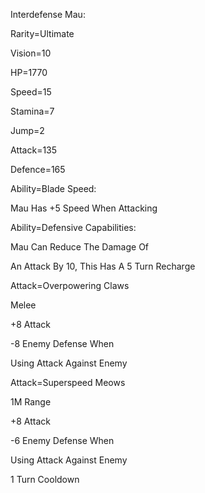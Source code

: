 Interdefense Mau:

Rarity=Ultimate

Vision=10

HP=1770

Speed=15

Stamina=7

Jump=2

Attack=135

Defence=165

Ability=Blade Speed:

Mau Has +5 Speed When Attacking

Ability=Defensive Capabilities:

Mau Can Reduce The Damage Of 

An Attack By 10, This Has A 5 Turn Recharge

Attack=Overpowering Claws

Melee

+8 Attack

-8 Enemy Defense When

Using Attack Against Enemy

Attack=Superspeed Meows

1M Range

+8 Attack

-6 Enemy Defense When

Using Attack Against Enemy

1 Turn Cooldown
